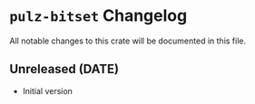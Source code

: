 # `pulz-bitset` Changelog
All notable changes to this crate will be documented in this file.

## Unreleased (DATE)

 * Initial version
